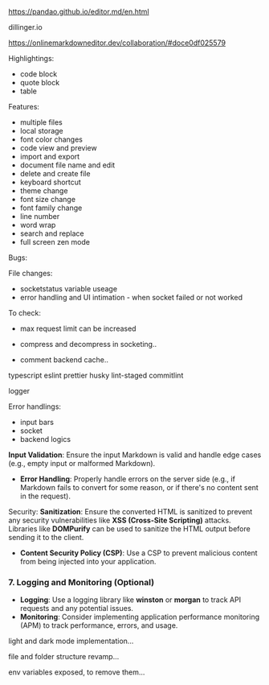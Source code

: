 https://pandao.github.io/editor.md/en.html

dillinger.io

https://onlinemarkdowneditor.dev/collaboration/#doce0df025579

Highlightings:

- code block
- quote block
- table

Features:

- multiple files
- local storage
- font color changes
- code view and preview
- import and export
- document file name and edit
- delete and create file
- keyboard shortcut
- theme change
- font size change
- font family change
- line number
- word wrap
- search and replace
- full screen zen mode

Bugs:

File changes:

- socketstatus variable useage
- error handling and UI intimation - when socket failed or not worked

To check:

- max request limit can be increased
- compress and decompress in socketing..

- comment backend cache..

typescript
eslint
prettier
husky
lint-staged
commitlint

logger

Error handlings:

- input bars
- socket
- backend logics

**Input Validation**: Ensure the input Markdown is valid and handle edge cases (e.g., empty input or malformed Markdown).

- **Error Handling**: Properly handle errors on the server side (e.g., if Markdown fails to convert for some reason, or if there's no content sent in the request).

Security:
**Sanitization**: Ensure the converted HTML is sanitized to prevent any security vulnerabilities like **XSS (Cross-Site Scripting)** attacks. Libraries like **DOMPurify** can be used to sanitize the HTML output before sending it to the client.

- **Content Security Policy (CSP)**: Use a CSP to prevent malicious content from being injected into your application.

### 7. **Logging and Monitoring (Optional)**

- **Logging**: Use a logging library like **winston** or **morgan** to track API requests and any potential issues.
- **Monitoring**: Consider implementing application performance monitoring (APM) to track performance, errors, and usage.

light and dark mode implementation...

file and folder structure revamp...


env variables exposed, to remove them...
